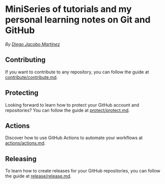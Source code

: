 # MiniSeries of tutorials and my personal learning notes on Git and GitHub
_By [Diego Jacobo Martínez](https://github.com/Djmr5)_

## Contributing

If you want to contribute to any repository, you can follow the guide at [contribute/contribute.md](contribute/contribute.md).

## Protecting

Looking forward to learn how to protect your GitHub account and repositories? You can follow the guide at [protect/protect.md](protect/protect.md).

## Actions

Discover how to use GitHub Actions to automate your workflows at [actions/actions.md](actions/actions.md).

## Releasing

To learn how to create releases for your GitHub repositories, you can follow the guide at [release/release.md](release/release.md).
